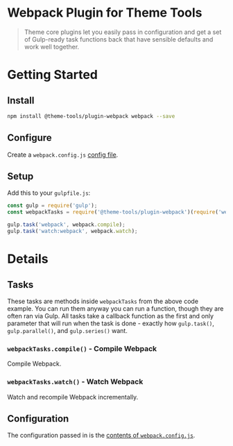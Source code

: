# Webpack Plugin for Theme Tools

> Theme core plugins let you easily pass in configuration and get a set of Gulp-ready task functions back that have sensible defaults and work well together.

# Getting Started

## Install

```bash
npm install @theme-tools/plugin-webpack webpack --save
```

## Configure

Create a `webpack.config.js` [config file](https://webpack.js.org/configuration/).

## Setup

Add this to your `gulpfile.js`:

```js
const gulp = require('gulp');
const webpackTasks = require('@theme-tools/plugin-webpack')(require('webpack.config.js'));

gulp.task('webpack', webpack.compile);
gulp.task('watch:webpack', webpack.watch);
```

# Details

## Tasks

These tasks are methods inside `webpackTasks` from the above code example. You can run them anyway you can run a function, though they are often ran via Gulp. All tasks take a callback function as the first and only parameter that will run when the task is done - exactly how `gulp.task()`, `gulp.parallel()`, and `gulp.series()` want.

### `webpackTasks.compile()` - Compile Webpack

Compile Webpack.

### `webpackTasks.watch()` - Watch Webpack

Watch and recompile Webpack incrementally.

## Configuration

The configuration passed in is the [contents of `webpack.config.js`](https://webpack.js.org/configuration/).
